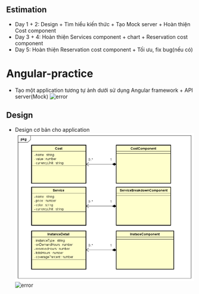 ## Estimation
- Day 1 + 2: Design + Tìm hiểu kiến thức + Tạo Mock server + Hoàn thiện Cost component
- Day 3 + 4: Hoàn thiện Services component + chart +  Reservation cost component
- Day 5: Hoàn thiện Reservation cost component + Tối ưu, fix bug(nếu có)


# Angular-practice
- Tạo một application tương tự ảnh dưới sử dụng Angular framework + API server(Mock)
![error](image-1.jpg "Sample UI")
  
## Design
- Design cơ bản cho application
![error](Class-Diagram.png "Sample UI")
![error](Sequence-Diagram.png "Sample UI")
  
